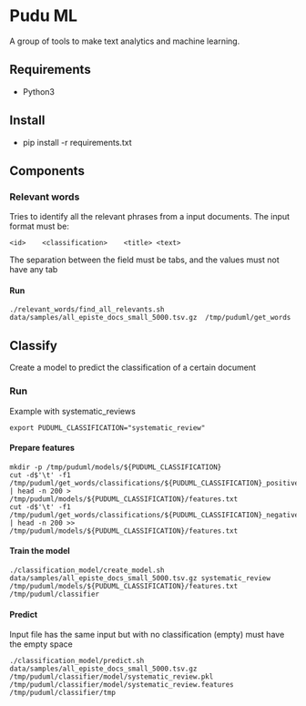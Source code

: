# Pudu ML

A group of tools to make text analytics and machine learning.

## Requirements 

 * Python3

## Install

 * pip install -r requirements.txt

## Components

### Relevant words

Tries to identify all the relevant phrases from a input documents. The input format must be:

```
<id>	<classification>	<title>	<text>
```

The separation between the field must be tabs, and the values must not have any tab


#### Run

```
./relevant_words/find_all_relevants.sh data/samples/all_episte_docs_small_5000.tsv.gz  /tmp/puduml/get_words
```

## Classify

Create a model to predict the classification of a certain document

### Run
Example with systematic_reviews
```
export PUDUML_CLASSIFICATION="systematic_review"
```

#### Prepare features

```
mkdir -p /tmp/puduml/models/${PUDUML_CLASSIFICATION}
cut -d$'\t' -f1 /tmp/puduml/get_words/classifications/${PUDUML_CLASSIFICATION}_positive.tsv | head -n 200 >  /tmp/puduml/models/${PUDUML_CLASSIFICATION}/features.txt
cut -d$'\t' -f1 /tmp/puduml/get_words/classifications/${PUDUML_CLASSIFICATION}_negative.tsv | head -n 200 >>  /tmp/puduml/models/${PUDUML_CLASSIFICATION}/features.txt
```

#### Train the model
```
./classification_model/create_model.sh data/samples/all_episte_docs_small_5000.tsv.gz systematic_review /tmp/puduml/models/${PUDUML_CLASSIFICATION}/features.txt /tmp/puduml/classifier
```

#### Predict
Input file has the same input but with no classification (empty) must have the empty space

```
./classification_model/predict.sh data/samples/all_episte_docs_small_5000.tsv.gz /tmp/puduml/classifier/model/systematic_review.pkl /tmp/puduml/classifier/model/systematic_review.features /tmp/puduml/classifier/tmp
```

